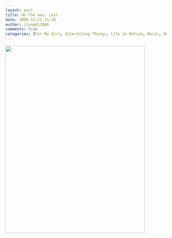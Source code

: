 ```yaml
---
layout: post
title: On the way, Lost.
date: 2009-11-11 21:29
author: jiangdi2000
comments: true
categories: [For My Girl, Interesting Things, Life in Motion, Music, News, Photography, Think It Over, This is my life, Uncategorized, What is Happenning]
---
```

<img src="http://api.photoshop.com/home_3dd7e3b4caaa4ff380edc3dd58c301e6/adobe-px-assets/f34005ad737244bf90e43f4d8316e656" alt="" width="436" height="582" />
